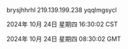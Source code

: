 brysjhhrhl 219.139.199.238 yqqlmgsycl

2024年 10月 24日 星期四 16:30:02 CST

2024年 10月 24日 星期四 08:30:02 GMT
